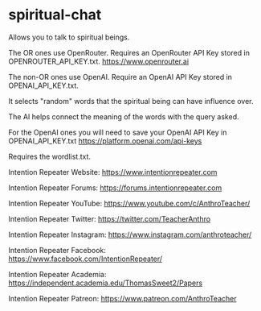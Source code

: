 # spiritual-chat
Allows you to talk to spiritual beings.

The OR ones use OpenRouter. Requires an OpenRouter API Key stored in OPENROUTER_API_KEY.txt.
https://www.openrouter.ai

The non-OR ones use OpenAI. Require an OpenAI API Key stored in OPENAI_API_KEY.txt.

It selects "random" words that the spiritual being can have influence over.

The AI helps connect the meaning of the words with the query asked.

For the OpenAI ones you will need to save your OpenAI API Key in OPENAI_API_KEY.txt
https://platform.openai.com/api-keys

Requires the wordlist.txt.

Intention Repeater Website: https://www.intentionrepeater.com

Intention Repeater Forums: https://forums.intentionrepeater.com

Intention Repeater YouTube: https://www.youtube.com/c/AnthroTeacher/

Intention Repeater Twitter: https://twitter.com/TeacherAnthro

Intention Repeater Instagram: https://www.instagram.com/anthroteacher/

Intention Repeater Facebook: https://www.facebook.com/IntentionRepeater/

Intention Repeater Academia: https://independent.academia.edu/ThomasSweet2/Papers

Intention Repeater Patreon: https://www.patreon.com/AnthroTeacher
